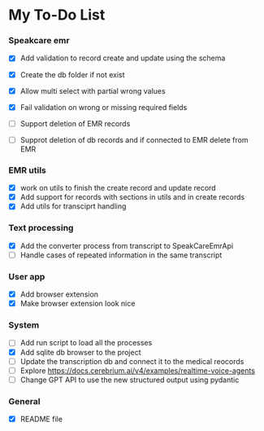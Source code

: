 # My To-Do List

### Speakcare emr
- [x] Add validation to record create and update using the schema
- [x] Create the db folder if not exist
- [x] Allow multi select with partial wrong values
- [x] Fail validation on wrong or missing required fields
- [ ] Support deletion of EMR records
- [ ] Supprot deletion of db records and if connected to EMR delete from EMR


### EMR utils
- [x] work on utils to finish the create record and update record
- [x] Add support for records with sections in utils and in create records
- [x] Add utils for transciprt handling

### Text processing
- [x] Add the converter process from transcript to SpeakCareEmrApi
- [ ] Handle cases of repeated information in the same transcript

### User app
- [x] Add browser extension
- [x] Make browser extension look nice

### System
- [ ] Add run script to load all the processes
- [x] Add sqlite db browser to the project
- [ ] Update the transcription db and connect it to the medical reocords
- [ ] Explore https://docs.cerebrium.ai/v4/examples/realtime-voice-agents
- [ ] Change GPT API to use the new structured output using pydantic

### General
- [x] README file